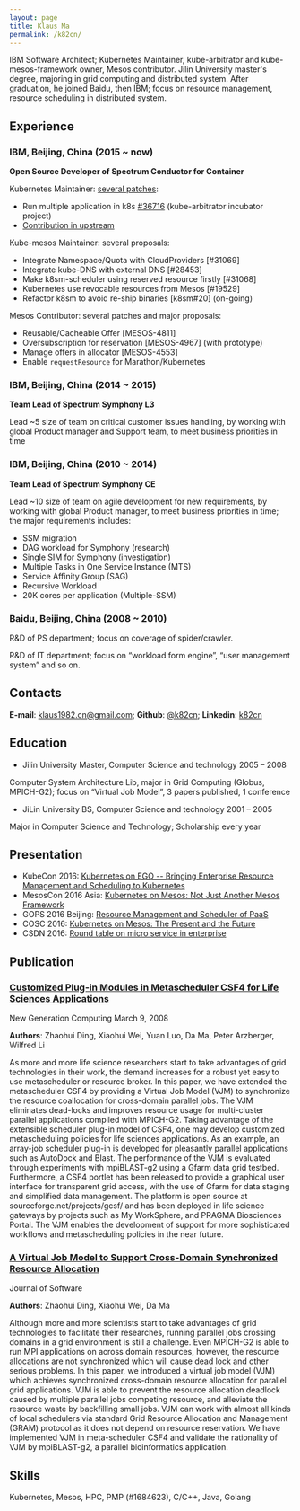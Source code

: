 ```yaml
---
layout: page
title: Klaus Ma
permalink: /k82cn/
---
```


IBM Software Architect; Kubernetes Maintainer, kube-arbitrator and kube-mesos-framework owner, Mesos contributor. Jilin University master's degree, majoring in grid computing and distributed system. After graduation, he joined Baidu, then IBM; focus on resource management, resource scheduling in distributed system.

## Experience

### IBM, Beijing, China (2015 ~ now)

__Open Source Developer of Spectrum Conductor for Container__

Kubernetes Maintainer: [several patches](http://t.cn/RMF2x2B):

* Run multiple application in k8s [#36716](https://github.com/kubernetes/kubernetes/issues/36716) (kube-arbitrator incubator project)
* [Contribution in upstream](https://groups.google.com/forum/#!topic/kubernetes-membership/EkxXeeLuV_w)

Kube-mesos Maintainer: several proposals:

* Integrate Namespace/Quota with CloudProviders [#31069]
* Integrate kube-DNS with external DNS [#28453]
* Make k8sm-scheduler using reserved resource firstly [#31068]
* Kubernetes use revocable resources from Mesos [#19529]
* Refactor k8sm to avoid re-ship binaries [k8sm#20] (on-going)

Mesos Contributor: several patches and major proposals:

* Reusable/Cacheable Offer [MESOS-4811]
* Oversubscription for reservation [MESOS-4967] (with prototype)
* Manage offers in allocator [MESOS-4553]
* Enable `requestResource` for Marathon/Kubernetes

### IBM, Beijing, China (2014 ~ 2015)

__Team Lead of Spectrum Symphony L3__

Lead ~5 size of team on critical customer issues handling, by working with global Product manager and Support team, to meet business priorities in time

### IBM, Beijing, China (2010 ~ 2014)

__Team Lead of Spectrum Symphony CE__

Lead ~10 size of team on agile development for new requirements, by working with global Product manager, to meet business priorities in time; the major requirements includes:

* SSM migration
* DAG workload for Symphony (research)
* Single SIM for Symphony (investigation)
* Multiple Tasks in One Service Instance (MTS)
* Service Affinity Group (SAG)
* Recursive Workload
* 20K cores per application (Multiple-SSM)

### Baidu, Beijing, China (2008 ~ 2010)

R&D of PS department; focus on coverage of spider/crawler.

R&D of IT department; focus on “workload form engine”, “user management system” and so on.

## Contacts
__E-mail__: [klaus1982.cn@gmail.com](mailto:klaus1982.cn@gmail.com); __Github__: [@k82cn](http://www.github.com/k82cn); __Linkedin__: [k82cn](http://cn.linkedin.com/in/k82cn)

## Education

* Jilin University Master, Computer Science and technology 2005 – 2008

Computer System Architecture Lib, major in Grid Computing (Globus, MPICH-G2); focus on “Virtual Job Model”, 3 papers published, 1 conference

* JiLin University BS, Computer Science and technology 2001 – 2005

Major in Computer Science and Technology; Scholarship every year

## Presentation

* KubeCon 2016: [Kubernetes on EGO -- Bringing Enterprise Resource Management and Scheduling to Kubernetes](http://sched.co/8K3n)
* MesosCon 2016 Asia: [Kubernetes on Mesos: Not Just Another Mesos Framework](http://sched.co/8QFB)
* GOPS 2016 Beijing: [Resource Management and Scheduler of PaaS](http://gops2016-beijing.eventdove.com/)
* COSC 2016: [Kubernetes on Mesos: The Present and the Future](http://www.huodongxing.com/go/coscon2016)
* CSDN 2016: [Round table on micro service in enterprise](http://cctc.csdn.net/m/zone/cctc2016/schedule)

## Publication

### [__Customized Plug-in Modules in Metascheduler CSF4 for Life Sciences Applications__](http://link.springer.com/article/10.1007/s00354-007-0024-6?no-access=true)

New Generation Computing March 9, 2008

__Authors__: Zhaohui Ding, Xiaohui Wei, Yuan Luo, Da Ma, Peter Arzberger, Wilfred Li

As more and more life science researchers start to take advantages of grid technologies in their work, the demand increases for a robust yet easy to use metascheduler or resource broker. In this paper, we have extended the metascheduler CSF4 by providing a Virtual Job Model (VJM) to synchronize the resource coallocation for cross-domain parallel jobs. The VJM eliminates dead-locks and improves resource usage for multi-cluster parallel applications compiled with MPICH-G2. Taking advantage of the extensible scheduler plug-in model of CSF4, one may develop customized metascheduling policies for life sciences applications.  As an example, an array-job scheduler plug-in is developed for pleasantly parallel applications such as AutoDock and Blast. The performance of the VJM is evaluated through experiments with mpiBLAST-g2 using a Gfarm data grid testbed. Furthermore, a CSF4 portlet has been released to provide a graphical user interface for transparent grid access, with the use of Gfarm for data staging and simplified data management.  The platform is open source at sourceforge.net/projects/gcsf/ and has been deployed in life science gateways by projects such as My WorkSphere, and PRAGMA Biosciences Portal. The VJM enables the development of support for more sophisticated workflows and metascheduling policies in the near future.

### [__A Virtual Job Model to Support Cross-Domain Synchronized Resource Allocation__](http://www.cs.indiana.edu/~yuanluo/publications/VJM.pdf)

Journal of Software

__Authors__: Zhaohui Ding, Xiaohui Wei, Da Ma

Although more and more scientists start to take advantages of grid technologies to facilitate their researches, running parallel jobs crossing domains in a grid environment is still a challenge. Even MPICH-G2 is able to run MPI applications on across domain resources, however, the resource allocations are not synchronized which will cause dead lock and other serious problems. In this paper, we introduced a virtual job model (VJM) which achieves synchronized cross-domain resource allocation for parallel grid applications. VJM is able to prevent the resource allocation deadlock caused by multiple parallel jobs competing resource, and alleviate the resource waste by backfilling small jobs. VJM can work with almost all kinds of local schedulers via standard Grid Resource Allocation and Management (GRAM) protocol as it does not depend on resource reservation. We have implemented VJM in meta-scheduler CSF4 and validate the rationality of VJM by mpiBLAST-g2, a parallel bioinformatics application.

## Skills

Kubernetes, Mesos, HPC, PMP (#1684623), C/C++, Java, Golang

